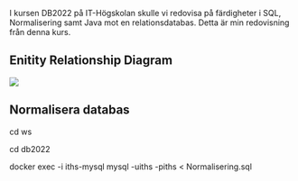 I kursen DB2022 på IT-Högskolan skulle vi redovisa på färdigheter i SQL, Normalisering samt Java mot en relationsdatabas. 
Detta är min redovisning från denna kurs.


## Enitity Relationship Diagram

[![](https://mermaid.ink/img/pako:eNp1k92OgyAQhV-FcN2-ALe72Z9k02ziXnqDMq0kCg0MTYz23ZcCumhZr5zjmW9OBpxoqwVQRsG8Sn4xfKhVhU6AQjLPx6OeyHenFRBGOm6fvqWyajute-_hiKDEv74P3TRjETUvlnfDxX7aVCviH-nNSfkUtbJopLqQN2ksnvgAq_LFF-HuESFajLFJywgoo_veksWUjwnCY8pDSdzIzIQXiWMckoPLaZ_Jvi_uo7wjqW66v4FNrowa6mK2vyj7nkKSFeO74ta3QZaTSGtKpowZ6oVYlXPsewo5VozvCncts4d6s75tf5r6M163J3NyQwPGI-mBDmAGLoW_4wFcU-zAh6TMvwo4c9djTaOVO9TVqFrK0Dg4UHcVHCH9GJSdeW_h_gtEtyHu?type=png)](https://mermaid.live/edit#pako:eNp1k92OgyAQhV-FcN2-ALe72Z9k02ziXnqDMq0kCg0MTYz23ZcCumhZr5zjmW9OBpxoqwVQRsG8Sn4xfKhVhU6AQjLPx6OeyHenFRBGOm6fvqWyajute-_hiKDEv74P3TRjETUvlnfDxX7aVCviH-nNSfkUtbJopLqQN2ksnvgAq_LFF-HuESFajLFJywgoo_veksWUjwnCY8pDSdzIzIQXiWMckoPLaZ_Jvi_uo7wjqW66v4FNrowa6mK2vyj7nkKSFeO74ta3QZaTSGtKpowZ6oVYlXPsewo5VozvCncts4d6s75tf5r6M163J3NyQwPGI-mBDmAGLoW_4wFcU-zAh6TMvwo4c9djTaOVO9TVqFrK0Dg4UHcVHCH9GJSdeW_h_gtEtyHu)

## Normalisera databas


cd ws

cd db2022

docker exec -i iths-mysql mysql -uiths -piths < Normalisering.sql




